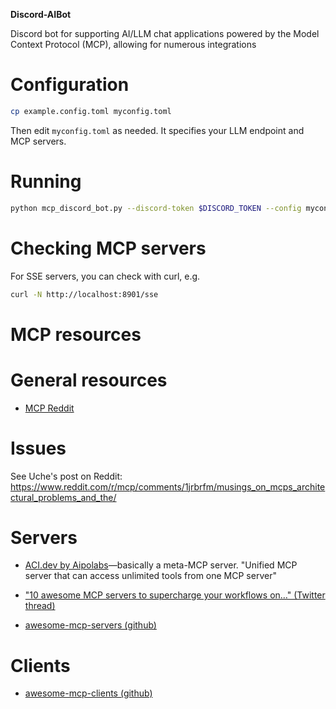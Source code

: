 **Discord-AIBot**

Discord bot for supporting AI/LLM chat applications powered by the Model Context Protocol (MCP), allowing for numerous integrations

# Configuration

```sh
cp example.config.toml myconfig.toml
```

Then edit `myconfig.toml` as needed. It specifies your LLM endpoint and MCP servers.

# Running

```sh
python mcp_discord_bot.py --discord-token $DISCORD_TOKEN --config myconfig.toml
```


# Checking MCP servers

For SSE servers, you can check with curl, e.g.

```sh
curl -N http://localhost:8901/sse
```



# MCP resources

# General resources

* [MCP Reddit](https://www.reddit.com/r/mcp/)

# Issues

See Uche's post on Reddit: https://www.reddit.com/r/mcp/comments/1jrbrfm/musings_on_mcps_architectural_problems_and_the/

# Servers

* [ACI.dev by Aipolabs](https://github.com/aipotheosis-labs/aipolabs-mcp)—basically a meta-MCP server. "Unified MCP server that can access unlimited tools from one MCP server"

* ["10 awesome MCP servers to supercharge your workflows on…" (Twitter thread)](https://x.com/Saboo_Shubham_/status/1905455781761483093)
* [awesome-mcp-servers (github)](https://github.com/punkpeye/awesome-mcp-servers?tab=readme-ov-file)

# Clients

* [awesome-mcp-clients (github)](https://github.com/punkpeye/awesome-mcp-clients?tab=readme-ov-file)

